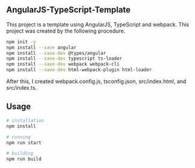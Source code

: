 
## AngularJS-TypeScript-Template
This project is a template using AngularJS, TypeScript and webpack.
This project was created by the following procedure.

```bash 
npm init -y
npm install --save angular
npm install --save-dev @types/angular
npm install --save-dev typescript ts-loader
npm install --save-dev webpack webpack-cli
npm install --save-dev html-webpack-plugin html-loader
```
After this, I created webpack.config.js, tsconfig.json, src/index.html, and src/index.ts.

## Usage 
```bash 
# installation
npm install

# running
npm run start

# building
npm run build
```

